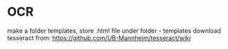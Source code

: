 # OCR
make a folder templates, store .html file under folder - templates
download tesseract from: https://github.com/UB-Mannheim/tesseract/wiki
